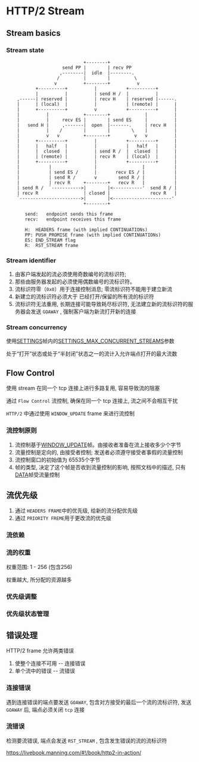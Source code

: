 # HTTP/2 Stream

## Stream basics

### Stream state

```
                             +--------+
                     send PP |        | recv PP
                    ,--------|  idle  |--------.
                   /         |        |         \
                  v          +--------+          v
           +----------+          |           +----------+
           |          |          | send H /  |          |
    ,------| reserved |          | recv H    | reserved |------.
    |      | (local)  |          |           | (remote) |      |
    |      +----------+          v           +----------+      |
    |          |             +--------+             |          |
    |          |     recv ES |        | send ES     |          |
    |   send H |     ,-------|  open  |-------.     | recv H   |
    |          |    /        |        |        \    |          |
    |          v   v         +--------+         v   v          |
    |      +----------+          |           +----------+      |
    |      |   half   |          |           |   half   |      |
    |      |  closed  |          | send R /  |  closed  |      |
    |      | (remote) |          | recv R    | (local)  |      |
    |      +----------+          |           +----------+      |
    |           |                |                 |           |
    |           | send ES /      |       recv ES / |           |
    |           | send R /       v        send R / |           |
    |           | recv R     +--------+   recv R   |           |
    | send R /  `----------->|        |<-----------'  send R / |
    | recv R                 | closed |               recv R   |
    `----------------------->|        |<----------------------'
                             +--------+

       send:   endpoint sends this frame
       recv:   endpoint receives this frame

       H:  HEADERS frame (with implied CONTINUATIONs)
       PP: PUSH_PROMISE frame (with implied CONTINUATIONs)
       ES: END_STREAM flag
       R:  RST_STREAM frame

```

### Stream identifier

1. 由客户端发起的流必须使用奇数编号的流标识符; 
2. 那些由服务器发起的必须使用偶数编号的流标识符。
3. 流标识符零（`0x0`）用于连接控制消息; 零流标识符不能用于建立新流
4. 新建立的流标识符必须大于 已经打开/保留的所有流的标识符
5. 流标识符无法重用, 长期连接可能导致耗尽标识符, 无法建立新的流标识符的服务器会发送 `GOAWAY` , 强制客户端为新流打开新的连接

### Stream concurrency

使用[SETTINGS](https://httpwg.org/specs/rfc7540.html#SETTINGS)帧内的[SETTINGS_MAX_CONCURRENT_STREAMS](https://httpwg.org/specs/rfc7540.html#SETTINGS_MAX_CONCURRENT_STREAMS)参数

处于“打开”状态或处于“半封闭”状态之一的流计入允许端点打开的最大流数

## Flow Control

使用 stream 在同一个 tcp 连接上进行多路复用,  容易导致流的阻塞

通过 `Flow Control` 流控制, 确保在同一个 tcp 连接上, 流之间不会相互干扰

`HTTP/2` 中通过使用 `WINDOW_UPDATE` frame 来进行流控制

### 流控制原则

1. 流控制基于[WINDOW_UPDATE](https://httpwg.org/specs/rfc7540.html#WINDOW_UPDATE)帧。由接收者准备在流上接收多少个字节
2. 流量控制是定向的, 由接受者控制; 发送者必须遵守接受者事假的流量控制
3. 流控制窗口的初始值为 65535个字节
4. 帧的类型, 决定了这个帧是否收到流量控制的影响, 按照文档中的描述, 只有[DATA](https://httpwg.org/specs/rfc7540.html#DATA)帧受流量控制

## 流优先级

1. 通过 `HEADERS FRAME`中的优先级, 给新的流分配优先级
2. 通过 `PRIORITY FREME`用于更改流的优先级

### 流依赖

### 流的权重

权重范围: 1 - 256 (包含256)

权重越大, 所分配的资源越多

### 优先级调整

### 优先级状态管理



## 错误处理

HTTP/2 frame 允许两类错误

1. 使整个连接不可用 -- 连接错误
2. 单个流中的错误  -- 流错误

### 连接错误

遇到连接错误的端点要发送 `GOAWAY`, 包含对方接受的最后一个流的流标识符, 发送 `GOAWAY` 后, 端点必须关闭 `tcp` 连接

### 流错误

检测要流错误, 端点会发送 `RST_STREAM` , 包含发生错误的流的流标识符



<https://livebook.manning.com/#!/book/http2-in-action/>










































